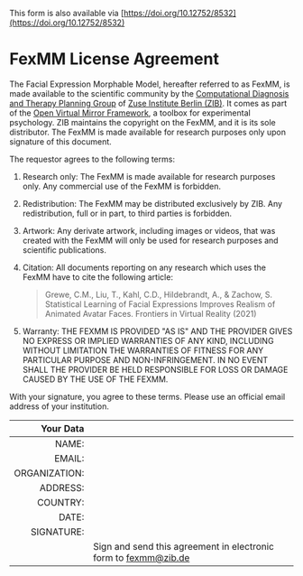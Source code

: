 This form is also available via [https://doi.org/10.12752/8532](https://doi.org/10.12752/8532)

# FexMM License Agreement


The Facial Expression Morphable Model, hereafter referred to as FexMM, is made available to the scientific community by the [Computational Diagnosis and Therapy Planning Group](https://www.zib.de/visual/therapy-planning) of [Zuse Institute Berlin (ZIB)](https://www.zib.de/).
It comes as part of the [Open Virtual Mirror Framework](https://github.com/mgrewe/ovmf), a toolbox for experimental psychology. 
ZIB maintains the copyright on the FexMM, and it is its sole distributor. 
The FexMM is made available for research purposes only upon signature of this document.

The requestor agrees to the following terms:

1. Research only: The FexMM is made available for research purposes only. Any commercial use of the FexMM is forbidden.

2. Redistribution: The FexMM may be distributed exclusively by ZIB. Any redistribution, full or in part, to third parties is forbidden.

3. Artwork: Any derivate artwork, including images or videos, that was created with the FexMM will only be used for research purposes and scientific publications.

4. Citation: All documents reporting on any research which uses the FexMM have to cite the following article:

    > Grewe, C.M., Liu, T., Kahl, C.D., Hildebrandt, A., & Zachow, S. Statistical Learning of Facial Expressions Improves Realism of Animated Avatar Faces. Frontiers in Virtual Reality (2021)

5. Warranty: THE FEXMM IS PROVIDED "AS IS" AND THE PROVIDER GIVES NO EXPRESS OR IMPLIED WARRANTIES OF ANY KIND, INCLUDING WITHOUT LIMITATION THE WARRANTIES OF FITNESS FOR ANY PARTICULAR PURPOSE AND NON-INFRINGEMENT. 
IN NO EVENT SHALL THE PROVIDER BE HELD RESPONSIBLE FOR LOSS OR DAMAGE CAUSED BY THE USE OF THE FEXMM.

With your signature, you agree to these terms. Please use an official email address of your institution.

| Your Data | |
| ---:| --- |
NAME:|
EMAIL:|
ORGANIZATION:|
ADDRESS:|
COUNTRY:|
DATE:|
SIGNATURE:|
| | Sign and send this agreement in electronic form to [fexmm@zib.de](mailto:fexmm@zib.de)


